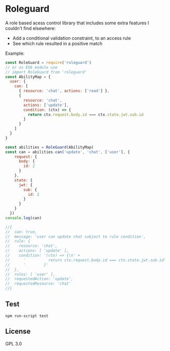 # Roleguard

A role based acess control library that includes some extra features I couldn't find elsewhere:

- Add a conditional validation constraint, to an access rule
- See which rule resulted in a positive match

Example:

```js
const RoleGuard = require('roleguard')
// or as ES6 module use
// import RoleGuard from 'roleguard'
const AbilityMap = {
  user: {
    can: [
      { resource: 'chat', actions: ['read'] },
      {
        resource: 'chat',
        actions: ['update'],
        condition: (ctx) => {
          return ctx.request.body.id === ctx.state.jwt.sub.id
        }
      }
    ]
  }
}

const abilities = RoleGuard(AbilityMap)
const can = abilities.can('update', 'chat', ['user'], {
    request: {
      body: {
        id: 2
      }
    },
    state: {
      jwt: {
        sub: {
          id: 2
        }
      }
    }
  })
console.log(can)

//{
//  can: true,
//  message: 'user can update chat subject to rule condition',
//  rule: {
//    resource: 'chat',
//    actions: [ 'update' ],
//    condition: '(ctx) => {\n' +
//      '          return ctx.request.body.id === ctx.state.jwt.sub.id\n' +
//      '        }'
//  },
//  roles: [ 'user' ],
//  requestedAction: 'update',
//  requestedResource: 'chat'
//}

```

## Test

```
npm run-script test
```

## License

GPL 3.0
